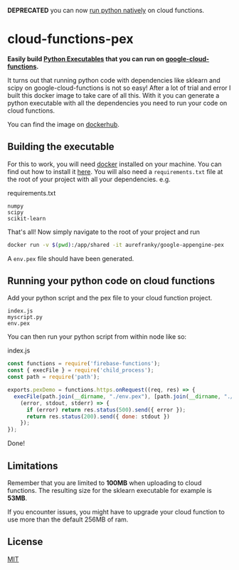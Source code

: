 **DEPRECATED** you can now [run python natively](https://cloud.google.com/functions/docs/concepts/python-runtime) on cloud functions.

# cloud-functions-pex

**Easily build [Python Executables](https://github.com/pantsbuild/pex) that you can run on [google-cloud-functions](https://cloud.google.com/functions/).**

It turns out that running python code with dependencies like sklearn and scipy on google-cloud-functions is not so easy! After a lot of trial and error I built this docker image to take care of all this. With it you can generate a python executable with all the dependencies you need to run your code on cloud functions.

You can find the image on [dockerhub](https://hub.docker.com/r/aurefranky/google-appengine-pex/).

## Building the executable

For this to work, you will need [docker](https://www.docker.com/) installed on your machine. You can find out how to install it [here](https://docs.docker.com/install/).
You will also need a `requirements.txt` file at the root of your project with all your dependencies. e.g.

requirements.txt
```
numpy
scipy
scikit-learn
```

That's all! Now simply navigate to the root of your project and run

```sh
docker run -v $(pwd):/app/shared -it aurefranky/google-appengine-pex
```

A `env.pex` file should have been generated.

## Running your python code on cloud functions

Add your python script and the pex file to your cloud function project.

```
index.js
myscript.py
env.pex
```

You can then run your python script from within node like so:

index.js
```js
const functions = require('firebase-functions');
const { execFile } = require('child_process');
const path = require('path');

exports.pexDemo = functions.https.onRequest((req, res) => {
  execFile(path.join(__dirname, "./env.pex"), [path.join(__dirname, "./myscript.py")],
    (error, stdout, stderr) => {
      if (error) return res.status(500).send({ error });
      return res.status(200).send({ done: stdout })
    });
});
```

Done!

## Limitations

Remember that you are limited to **100MB** when uploading to cloud functions. The resulting size for the sklearn executable for example is **53MB**.

If you encounter issues, you might have to upgrade your cloud function to use more than the default 256MB of ram.

## License

[MIT](https://github.com/au-re/cloud-functions-pex/blob/master/LICENSE)

